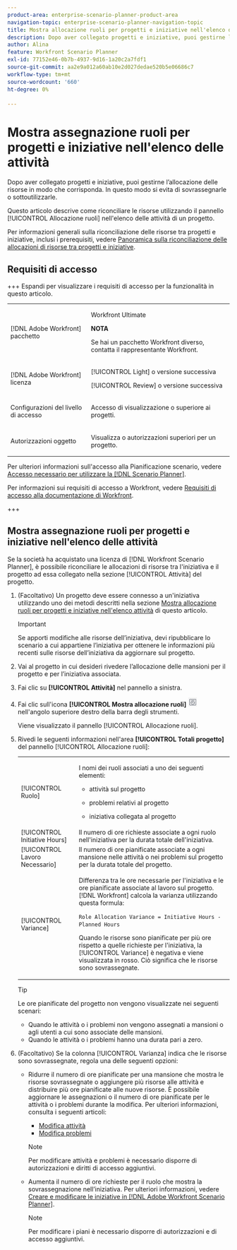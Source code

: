 ```yaml
---
product-area: enterprise-scenario-planner-product-area
navigation-topic: enterprise-scenario-planner-navigation-topic
title: Mostra allocazione ruoli per progetti e iniziative nell'elenco dei task
description: Dopo aver collegato progetti e iniziative, puoi gestirne l’allocazione delle risorse in modo che corrisponda. In questo modo si evita di sovrassegnarle o sottoutilizzarle.
author: Alina
feature: Workfront Scenario Planner
exl-id: 77152e46-0b7b-4937-9d16-1a20c2a7fdf1
source-git-commit: aa2e9a012a60ab10e2d027dedae520b5e06686c7
workflow-type: tm+mt
source-wordcount: '660'
ht-degree: 0%

---
```


# Mostra assegnazione ruoli per progetti e iniziative nell&#39;elenco delle attività

<!--Audited: 07/2024-->

Dopo aver collegato progetti e iniziative, puoi gestirne l’allocazione delle risorse in modo che corrisponda. In questo modo si evita di sovrassegnarle o sottoutilizzarle.

Questo articolo descrive come riconciliare le risorse utilizzando il pannello [!UICONTROL Allocazione ruoli] nell&#39;elenco delle attività di un progetto.

Per informazioni generali sulla riconciliazione delle risorse tra progetti e iniziative, inclusi i prerequisiti, vedere [Panoramica sulla riconciliazione delle allocazioni di risorse tra progetti e iniziative](../scenario-planner/overview-reconcile-allocations-between-projects-initiatives.md).

## Requisiti di accesso

+++ Espandi per visualizzare i requisiti di accesso per la funzionalità in questo articolo. 

<table style="table-layout:auto"> 
 <col> 
 <col> 
 <tbody> 
  <tr> 
   <td> <p>[!DNL Adobe Workfront] pacchetto</p> </td> 
   <td> 
   <p>Workfront Ultimate</p>
<p><b>NOTA</b></p>
<p>Se hai un pacchetto Workfront diverso, contatta il rappresentante Workfront.</p>
   </td> 
  </tr> 
  <tr> 
   <td> <p>[!DNL Adobe Workfront] licenza</p> </td> 
   <td> <p>[!UICONTROL Light] o versione successiva</p> 
   <p>[!UICONTROL Review] o versione successiva</p> </td> 
  </tr> 
    <tr> 
   <td>Configurazioni del livello di accesso</td> 
   <td> <p>Accesso di visualizzazione o superiore ai progetti.</p></td> 
  </tr> 
  <tr> 
   <td> <p>Autorizzazioni oggetto </p> </td> 
   <td> <p> Visualizza o autorizzazioni superiori per un progetto.</p></td> 
  </tr> 
 </tbody> 
</table>

Per ulteriori informazioni sull&#39;accesso alla Pianificazione scenario, vedere [Accesso necessario per utilizzare la [!DNL Scenario Planner]](../scenario-planner/access-needed-to-use-sp.md).

Per informazioni sui requisiti di accesso a Workfront, vedere [Requisiti di accesso alla documentazione di Workfront](/help/quicksilver/administration-and-setup/add-users/access-levels-and-object-permissions/access-level-requirements-in-documentation.md).

+++

<!--Old:

<table style="table-layout:auto"> 
 <col> 
 <col> 
 <tbody> 
  <tr> 
   <td> <p>[!DNL Adobe Workfront] plan*</p> </td> 
   <td> <ul></li>
   <li><p>New: Ultimate </p></li>
   <p>The Scenario Planner is not available for the new Workfront Select or Workfront Prime plans. </p>
   <li><p>Current: [!UICONTROL Business] or higher</p></ul>
   </td> 
  </tr> 
  <tr> 
   <td> <p>[!DNL Adobe Workfront] license*</p> </td> 
   <td> <p>New: Light or higher</p> 
   <p>Current: [!UICONTROL Review] or higher</p> </td> 
  </tr> 
  <tr> 
   <td>Product* </td> 
   <td> <ul><li><p>For the new Workfront plans:</p><p> Adobe Workfront</li></p>
   <li><p>For the current Workfront plans: </p>
   <p>Adobe Workfront</p> <p>Adobe Workfront Scenario Planner</p></li></ul>
   
   <p>For more information, see <a href="../scenario-planner/access-needed-to-use-sp.md" class="MCXref xref">Access needed to use the [!DNL Scenario Planner]</a>. </p> </td> 
  </tr> 
  <tr data-mc-conditions=""> 
   <td>Access level </td> 
   <td> <p>View or higher access to Projects.</p> </td> 
  </tr> 
  <tr data-mc-conditions=""> 
   <td> <p>Object permissions </p> </td> 
   <td> <p> View or higher permission to a project.</p> </td> 
  </tr> 
 </tbody> 
</table>-->

## Mostra assegnazione ruoli per progetti e iniziative nell&#39;elenco delle attività

Se la società ha acquistato una licenza di [!DNL Workfront Scenario Planner], è possibile riconciliare le allocazioni di risorse tra l&#39;iniziativa e il progetto ad essa collegato nella sezione [!UICONTROL Attività] del progetto.

1. (Facoltativo) Un progetto deve essere connesso a un&#39;iniziativa utilizzando uno dei metodi descritti nella sezione [Mostra allocazione ruoli per progetti e iniziative nell&#39;elenco attività](#show-role-allocation-for-projects-and-initiatives-in-the-task-list) di questo articolo.

   >[!IMPORTANT]
   >
   >Se apporti modifiche alle risorse dell’iniziativa, devi ripubblicare lo scenario a cui appartiene l’iniziativa per ottenere le informazioni più recenti sulle risorse dell’iniziativa da aggiornare sul progetto.

1. Vai al progetto in cui desideri rivedere l’allocazione delle mansioni per il progetto e per l’iniziativa associata.
1. Fai clic su **[!UICONTROL Attività]** nel pannello a sinistra.
1. Fai clic sull&#39;icona **[!UICONTROL Mostra allocazione ruoli]** ![Mostra allocazione ruoli](assets/show-role-allocation-icon.png) nell&#39;angolo superiore destro della barra degli strumenti.

   Viene visualizzato il pannello [!UICONTROL Allocazione ruoli].

   <!--
   <p data-mc-conditions="QuicksilverOrClassic.Draft mode">(NOTE: ensure this step stays 5 to match the mention of it in the section below)</p>
   -->

1. Rivedi le seguenti informazioni nell&#39;area **[!UICONTROL Totali progetto]** del pannello [!UICONTROL Allocazione ruoli]:

   <table style="table-layout:auto"> 
    <col> 
    <col> 
    <tbody> 
     <tr> 
      <td role="rowheader">[!UICONTROL Ruolo]</td> 
      <td> <p>I nomi dei ruoli associati a uno dei seguenti elementi:</p> 
       <ul> 
        <li> <p>attività sul progetto</p> </li> 
        <li> <p>problemi relativi al progetto</p> </li> 
        <li> <p>iniziativa collegata al progetto</p> </li> 
       </ul> </td> 
     </tr> 
     <tr> 
      <td role="rowheader">[!UICONTROL Initiative Hours]</td> 
      <td>Il numero di ore richieste associate a ogni ruolo nell'iniziativa per la durata totale dell'iniziativa. </td> 
     </tr> 
     <tr> 
      <td role="rowheader">[!UICONTROL Lavoro Necessario]</td> 
      <td>Il numero di ore pianificate associate a ogni mansione nelle attività o nei problemi sul progetto per la durata totale del progetto. </td> 
     </tr> 
     <tr> 
      <td role="rowheader">[!UICONTROL Variance]</td> 
      <td> <p>Differenza tra le ore necessarie per l'iniziativa e le ore pianificate associate al lavoro sul progetto. [!DNL Workfront] calcola la varianza  utilizzando questa formula:</p> <p><code>Role Allocation Variance = Initiative Hours - Planned Hours</code> </p> <p>Quando le risorse sono pianificate per più ore rispetto a quelle richieste per l'iniziativa, la [!UICONTROL Variance] è negativa e viene visualizzata in rosso. Ciò significa che le risorse sono sovrassegnate. </p> </td> 
     </tr> 
    </tbody> 
   </table>

   >[!TIP]
   >
   >Le ore pianificate del progetto non vengono visualizzate nei seguenti scenari:
   >
   >   
   >   
   >   * Quando le attività o i problemi non vengono assegnati a mansioni o agli utenti a cui sono associate delle mansioni.
   >   * Quando le attività o i problemi hanno una durata pari a zero.
   >   
   >



1. (Facoltativo) Se la colonna [!UICONTROL Varianza] indica che le risorse sono sovrassegnate, regola una delle seguenti opzioni:

   * Ridurre il numero di ore pianificate per una mansione che mostra le risorse sovrassegnate o aggiungere più risorse alle attività e distribuire più ore pianificate alle nuove risorse. È possibile aggiornare le assegnazioni o il numero di ore pianificate per le attività o i problemi durante la modifica. Per ulteriori informazioni, consulta i seguenti articoli:

      * [Modifica attività](../manage-work/tasks/manage-tasks/edit-tasks.md)
      * [Modifica problemi](../manage-work/issues/manage-issues/edit-issues.md)

     >[!NOTE]
     >
     >Per modificare attività e problemi è necessario disporre di autorizzazioni e diritti di accesso aggiuntivi.

   * Aumenta il numero di ore richieste per il ruolo che mostra la sovrassegnazione nell’iniziativa. Per ulteriori informazioni, vedere [Creare e modificare le iniziative in [!DNL Adobe Workfront Scenario Planner]](create-and-edit-initiatives.md).

     >[!NOTE]
     >
     >Per modificare i piani è necessario disporre di autorizzazioni e di accesso aggiuntivi.


